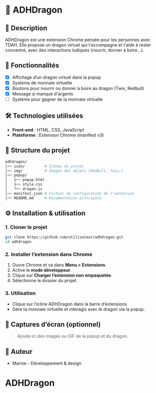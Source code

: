 # 🐉 ADHDragon

## 📖 Description
ADHDragon est une extension Chrome pensée pour les personnes avec TDAH. Elle propose un dragon virtuel qui t’accompagne et t’aide à rester concentré, avec des interactions ludiques (nourrir, donner à boire…).

## 🚀 Fonctionnalités
- [x] Affichage d’un dragon virtuel dans la popup
- [x] Système de monnaie virtuelle
- [x] Boutons pour nourrir ou donner à boire au dragon (Twix, Redbull)
- [x] Message si manque d'argents
- [ ] Système pour gagner de la monnaie virtuelle

## 🛠️ Technologies utilisées
- **Front-end** : HTML, CSS, JavaScript
- **Plateforme** : Extension Chrome (manifest v3)

## 📂 Structure du projet

```bash
adhdragon/
│── icon/         # Icônes du projet
│── img/          # Images des objets (Redbull, Twix…)
│── popup/
│   ├── popup.html
│   ├── style.css
│   └── dragon.js
│── manifest.json # Fichier de configuration de l’extension
│── README.md     # Documentation principale
```

## ⚙️ Installation & utilisation

### 1. Cloner le projet

```bash
git clone https://github.com/utilisateur/adhdragon.git
cd adhdragon
```

### 2. Installer l’extension dans Chrome

1. Ouvre Chrome et va dans **Menu > Extensions**.
2. Active le **mode développeur**.
3. Clique sur **Charger l’extension non empaquetée**.
4. Sélectionne le dossier du projet.

### 3. Utilisation

- Clique sur l’icône ADHDragon dans la barre d’extensions.
- Gère ta monnaie virtuelle et interagis avec le dragon via la popup.

## 📸 Captures d’écran (optionnel)

> Ajoute ici des images ou GIF de la popup et du dragon.

## 👥 Auteur

- Marine - Développement & design
# ADHDragon
